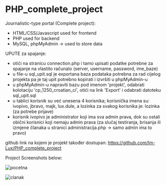 # PHP_complete_project

Journalistic-type portal (Complete project):

- HTML/CSS/Javascript used for frontend
- PHP used for backend
- MySQL, phpMyAdmin -> used to store data

UPUTE za spajanje:
- otići na stranicu connection.php i tamo upisati podatke potrebne za spajanje na vlastito računalo (server, username, password, ime_baze)
- u file-u sql_upit.sql je exportana baza podataka potrebna za rad cijelog projekta pa je taj upit potrebno kopirati i izvršiti u phpMyAdmin-u 
- u phpMyAdmin-u napraviti bazu pod imenom 'projekt', odabrati kolotaciju 'cp_1250_croatian_ci', otići na link 'Export' i odabrati datoteku sql_upit.sql
- u tablici korisnik su već unesena 4 korisnika; korisnička imena su: ivopivo, jbravo, majk, lux.dule, a lozinka za svakog korisnika je: lozinka (za potrebe prijave)
- korisnik ivopivo je administrator koji ima sva admin prava, dok su ostali obični korisnici koji nemaju admin prava (za slučaj testiranja, brisanja ili izmjene članaka u stranici administracija.php -> samo admin ima to pravo)

github link na kojem je projekt također dostupan: https://github.com/Im-Lux/PHP_complete_project

Project Screenshots below: 

![pocetna](https://user-images.githubusercontent.com/46372998/177847096-726a8057-81e7-4120-887f-b0ab08cc8d98.png)

![clanak](https://user-images.githubusercontent.com/46372998/177847141-f85f0760-c653-423a-a578-0fb669a0bb4d.png)
